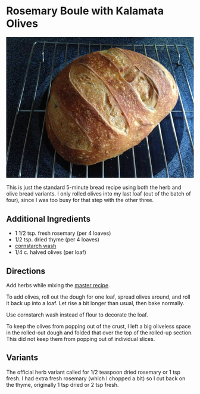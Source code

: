 # Rosemary Boule with Kalamata Olives

![Rosemary boule](../images/Rosemary_boule.jpg)

This is just the standard 5-minute bread recipe using both the herb and olive bread variants.  I only rolled olives into my last loaf (out of the batch of four), since I was too busy for that step with the other three.

## Additional Ingredients

* 1 1/2 tsp. fresh rosemary (per 4 loaves)
* 1/2 tsp. dried thyme (per 4 loaves)
* [cornstarch wash](../bread/cornstarch.md)
* 1/4 c. halved olives (per loaf)

## Directions

Add herbs while mixing the [master recipe](../bread/master.md).

To add olives, roll out the dough for one loaf, spread olives around, and roll it back up into a loaf.  Let rise a bit longer than usual, then bake normally.

Use cornstarch wash instead of flour to decorate the loaf.

To keep the olives from popping out of the crust, I left a big oliveless space in the rolled-out dough and folded that over the top of the rolled-up section. This did not keep them from popping out of individual slices.

## Variants

The official herb variant called for 1/2 teaspoon dried rosemary or 1 tsp fresh. I had extra fresh rosemary (which I chopped a bit) so I cut back on the thyme, originally 1 tsp dried or 2 tsp fresh.
